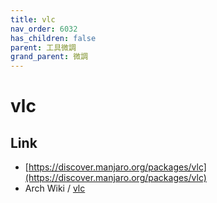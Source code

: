 ```yaml
---
title: vlc
nav_order: 6032
has_children: false
parent: 工具微調
grand_parent: 微調
---
```


# vlc

## Link

* [https://discover.manjaro.org/packages/vlc](https://discover.manjaro.org/packages/vlc)
* Arch Wiki / [vlc](https://wiki.archlinux.org/index.php/vlc)
